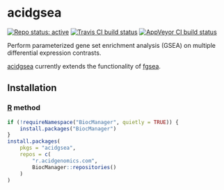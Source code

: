 # acidgsea

[![Repo status: active](https://www.repostatus.org/badges/latest/active.svg)](https://www.repostatus.org/#active)
[![Travis CI build status](https://travis-ci.com/acidgenomics/acidgsea.svg?branch=master)](https://travis-ci.com/acidgenomics/acidgsea)
[![AppVeyor CI build status](https://ci.appveyor.com/api/projects/status/fa5hpl1hbf4memee/branch/master?svg=true)](https://ci.appveyor.com/project/mjsteinbaugh/acidgsea/branch/master)

Perform parameterized gene set enrichment analysis (GSEA) on multiple differential expression contrasts.

[acidgsea][] currently extends the functionality of [fgsea][].

## Installation

### [R][] method

```r
if (!requireNamespace("BiocManager", quietly = TRUE)) {
    install.packages("BiocManager")
}
install.packages(
    pkgs = "acidgsea",
    repos = c(
        "r.acidgenomics.com",
        BiocManager::repositories()
    )
)
```

[acidgsea]: https://acidgsea.acidgenomics.com/
[fgsea]: https://bioconductor.org/packages/fgsea/
[r]: https://www.r-project.org
